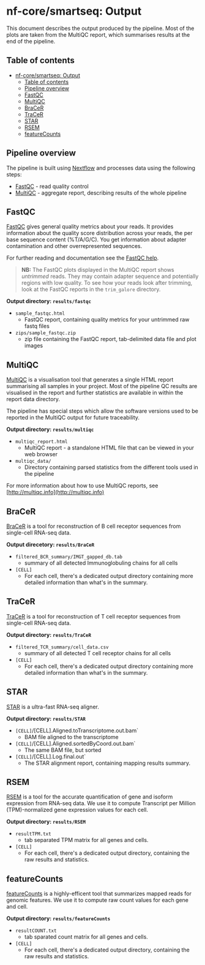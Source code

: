# nf-core/smartseq: Output

This document describes the output produced by the pipeline. Most of the plots are taken from the MultiQC report, which summarises results at the end of the pipeline.

## Table of contents
- [nf-core/smartseq: Output](#nf-coresmartseq-output)
  - [Table of contents](#table-of-contents)
  - [Pipeline overview](#pipeline-overview)
  - [FastQC](#fastqc)
  - [MultiQC](#multiqc)
  - [BraCeR](#bracer)
  - [TraCeR](#tracer)
  - [STAR](#star)
  - [RSEM](#rsem)
  - [featureCounts](#featurecounts)


## Pipeline overview

The pipeline is built using [Nextflow](https://www.nextflow.io/)
and processes data using the following steps:

- [FastQC](#fastqc) - read quality control
- [MultiQC](#multiqc) - aggregate report, describing results of the whole pipeline

## FastQC

[FastQC](http://www.bioinformatics.babraham.ac.uk/projects/fastqc/) gives general quality metrics about your reads. It provides information about the quality score distribution across your reads, the per base sequence content (%T/A/G/C). You get information about adapter contamination and other overrepresented sequences.

For further reading and documentation see the [FastQC help](http://www.bioinformatics.babraham.ac.uk/projects/fastqc/Help/).

> **NB:** The FastQC plots displayed in the MultiQC report shows _untrimmed_ reads. They may contain adapter sequence and potentially regions with low quality. To see how your reads look after trimming, look at the FastQC reports in the `trim_galore` directory.

**Output directory: `results/fastqc`**

- `sample_fastqc.html`
  - FastQC report, containing quality metrics for your untrimmed raw fastq files
- `zips/sample_fastqc.zip`
  - zip file containing the FastQC report, tab-delimited data file and plot images

## MultiQC

[MultiQC](http://multiqc.info) is a visualisation tool that generates a single HTML report summarising all samples in your project. Most of the pipeline QC results are visualised in the report and further statistics are available in within the report data directory.

The pipeline has special steps which allow the software versions used to be reported in the MultiQC output for future traceability.

**Output directory: `results/multiqc`**

- `multiqc_report.html`
  - MultiQC report - a standalone HTML file that can be viewed in your web browser
- `multiqc_data/`
  - Directory containing parsed statistics from the different tools used in the pipeline

For more information about how to use MultiQC reports, see [http://multiqc.info](http://multiqc.info)

## BraCeR

[BraCeR](https://github.com/Teichlab/bracer) is a tool for reconstruction of B cell receptor sequences from single-cell RNA-seq data.

**Output direcetory: `results/BraCeR`**

- `filtered_BCR_summary/IMGT_gapped_db.tab`
  - summary of all detected Immunoglobuling chains for all cells
- `[CELL]`
  - For each cell, there's a dedicated output directory containing more detailed information than what's in the summary.

## TraCeR

[TraCeR](https://github.com/Teichlab/tracer) is a tool for reconstruction of T cell receptor sequences from single-cell RNA-seq data.

**Output directory: `results/TraCeR`**

- `filtered_TCR_summary/cell_data.csv`
  - summary of all detected T cell receptor chains for all cells
- `[CELL]`
  - For each cell, there's a dedicated output directory containing more detailed information than what's in the summary.

## STAR

[STAR](https://github.com/alexdobin/STAR) is a ultra-fast RNA-seq aligner.

**Output directory: `results/STAR`**

- `[CELL]`/[CELL].Aligned.toTranscriptome.out.bam`
  - BAM file aligned to the transcriptome
- `[CELL]`/[CELL].Aligned.sortedByCoord.out.bam`
  - The same BAM file, but sorted
- `[CELL]`/[CELL].Log.final.out`
  - The STAR alignment report, containing mapping results summary.

## RSEM

[RSEM](https://github.com/deweylab/RSEM) is a tool for the accurate quantification of gene and isoform expression
from RNA-seq data. We use it to compute Transcript per Million (TPM)-normalized gene expression
values for each cell.

**Output directory: `results/RSEM`**

- `resultTPM.txt`
  - tab separated TPM matrix for all genes and cells.
- `[CELL]`
  - For each cell, there's a dedicated output directory, containing the raw results and statistics.

## featureCounts

[featureCounts](http://bioinf.wehi.edu.au/featureCounts/) is a highly-efficent tool that summarizes
mapped reads for genomic features. We use it to compute raw count values for each gene and cell.

**Output directory: `results/featureCounts`**

- `resultCOUNT.txt`
  - tab sparated count matrix for all genes and cells.
- `[CELL]`
  - For each cell, there's a dedicated output directory, containing the raw results and statistics.
